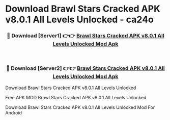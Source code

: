 # Download Brawl Stars Cracked APK v8.0.1 All Levels Unlocked - ca24o



<div align="center">
<h3>🔴 Download [Server1] 👉👉 <a href="https://momento.my/?title=Brawl_Stars_Cracked_APK_v8.0.1_All_Levels_Unlocked">Brawl Stars Cracked APK v8.0.1 All Levels Unlocked Mod Apk</a></h3><br>

<h3>🔴 Download [Server2] 👉👉 <a href="https://momento.my/?title=Brawl_Stars_Cracked_APK_v8.0.1_All_Levels_Unlocked">Brawl Stars Cracked APK v8.0.1 All Levels Unlocked Mod Apk</a></h3>
</div>



Download Brawl Stars Cracked APK v8.0.1 All Levels Unlocked 

Free APK MOD Brawl Stars Cracked APK v8.0.1 All Levels Unlocked 

Download Brawl Stars Cracked APK v8.0.1 All Levels Unlocked Mod For Android
